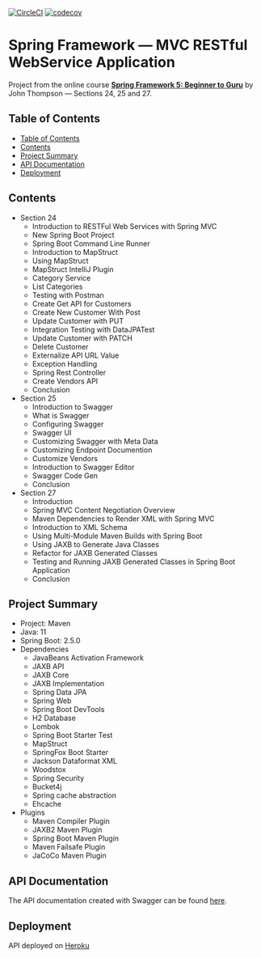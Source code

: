 [![CircleCI](https://circleci.com/gh/theagoliveira/spring5-mvc-rest.svg?style=shield)](https://circleci.com/gh/theagoliveira/spring5-mvc-rest) [![codecov](https://codecov.io/gh/theagoliveira/spring5-mvc-rest/branch/main/graph/badge.svg?token=XDZ5X4M0FW)](https://codecov.io/gh/theagoliveira/spring5-mvc-rest)

# Spring Framework — MVC RESTful WebService Application

Project from the online course [**Spring Framework 5: Beginner to Guru**](https://www.udemy.com/course/spring-framework-5-beginner-to-guru/) by John Thompson — Sections 24, 25 and 27.

## Table of Contents

- [Table of Contents](#table-of-contents)
- [Contents](#contents)
- [Project Summary](#project-summary)
- [API Documentation](#api-documentation)
- [Deployment](#deployment)

## Contents

- Section 24
  - Introduction to RESTFul Web Services with Spring MVC
  - New Spring Boot Project
  - Spring Boot Command Line Runner
  - Introduction to MapStruct
  - Using MapStruct
  - MapStruct IntelliJ Plugin
  - Category Service
  - List Categories
  - Testing with Postman
  - Create Get API for Customers
  - Create New Customer With Post
  - Update Customer with PUT
  - Integration Testing with DataJPATest
  - Update Customer with PATCH
  - Delete Customer
  - Externalize API URL Value
  - Exception Handling
  - Spring Rest Controller
  - Create Vendors API
  - Conclusion
- Section 25
  - Introduction to Swagger
  - What is Swagger
  - Configuring Swagger
  - Swagger UI
  - Customizing Swagger with Meta Data
  - Customizing Endpoint Documention
  - Customize Vendors
  - Introduction to Swagger Editor
  - Swagger Code Gen
  - Conclusion
- Section 27
  - Introduction
  - Spring MVC Content Negotiation Overview
  - Maven Dependencies to Render XML with Spring MVC
  - Introduction to XML Schema
  - Using Multi-Module Maven Builds with Spring Boot
  - Using JAXB to Generate Java Classes
  - Refactor for JAXB Generated Classes
  - Testing and Running JAXB Generated Classes in Spring Boot Application
  - Conclusion

## Project Summary

- Project: Maven
- Java: 11
- Spring Boot: 2.5.0
- Dependencies
  - JavaBeans Activation Framework
  - JAXB API
  - JAXB Core
  - JAXB Implementation
  - Spring Data JPA
  - Spring Web
  - Spring Boot DevTools
  - H2 Database
  - Lombok
  - Spring Boot Starter Test
  - MapStruct
  - SpringFox Boot Starter
  - Jackson Dataformat XML
  - Woodstox
  - Spring Security
  - Bucket4j
  - Spring cache abstraction
  - Ehcache
- Plugins
  - Maven Compiler Plugin
  - JAXB2 Maven Plugin
  - Spring Boot Maven Plugin
  - Maven Failsafe Plugin
  - JaCoCo Maven Plugin

## API Documentation

The API documentation created with Swagger can be found [here](https://pacific-basin-46236.herokuapp.com/swagger-ui/).

## Deployment

API deployed on [Heroku](https://pacific-basin-46236.herokuapp.com/)
